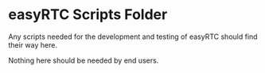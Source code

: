 easyRTC Scripts Folder
======================

Any scripts needed for the development and testing of easyRTC should find their way here.

Nothing here should be needed by end users.
